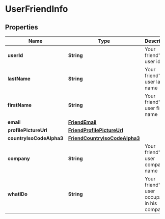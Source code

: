 
# UserFriendInfo

## Properties
Name | Type | Description | Notes
------------ | ------------- | ------------- | -------------
**userId** | **String** | Your friend&#39;s user id | 
**lastName** | **String** | Your friend&#39;s user last name | 
**firstName** | **String** | Your friend&#39;s user first name | 
**email** | [**FriendEmail**](FriendEmail.md) |  | 
**profilePictureUrl** | [**FriendProfilePictureUrl**](FriendProfilePictureUrl.md) |  | 
**countryIsoCodeAlpha3** | [**FriendCountryIsoCodeAlpha3**](FriendCountryIsoCodeAlpha3.md) |  | 
**company** | **String** | Your friend&#39;s user company name | 
**whatIDo** | **String** | Your friend&#39;s user occupation in his company | 



